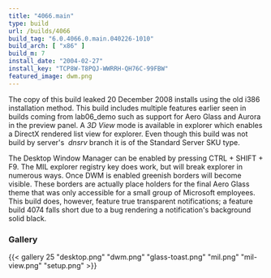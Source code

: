 ```yaml
---
title: "4066.main"
type: build
url: /builds/4066
build_tag: "6.0.4066.0.main.040226-1010"
build_arch: [ "x86" ]
build_m: 7
install_date: "2004-02-27"
install_key: "TCP8W-T8PQJ-WWRRH-QH76C-99FBW"
featured_image: dwm.png
---
```


The copy of this build leaked 20 December 2008 installs using the old i386 installation method. This build includes multiple features earlier seen in builds coming from lab06_demo such as support for Aero Glass and Aurora in the preview panel. A _3D View_ mode is available in explorer which enables a DirectX rendered list view for explorer. Even though this build was not build by server's  _dnsrv_ branch it is of the Standard Server SKU type.

The Desktop Window Manager can be enabled by pressing CTRL + SHIFT + F9. The MIL explorer registry key does work, but will break explorer in numerous ways. Once DWM is enabled greenish borders will become visible. These borders are actually place holders for the final Aero Glass theme that was only accessible for a small group of Microsoft employees. This build does, however, feature true transparent notifications; a feature build 4074 falls short due to a bug rendering a notification's background solid black.

### Gallery

{{< gallery 25 "desktop.png" "dwm.png" "glass-toast.png" "mil.png" "mil-view.png" "setup.png" >}}